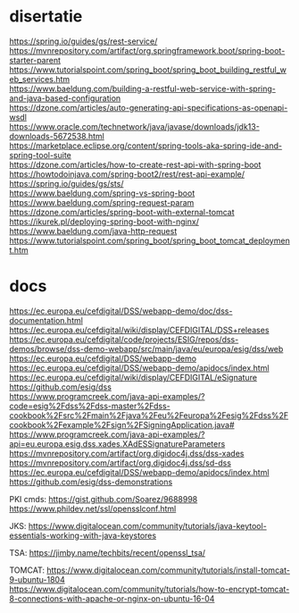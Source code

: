 # disertatie

https://spring.io/guides/gs/rest-service/<br/>
https://mvnrepository.com/artifact/org.springframework.boot/spring-boot-starter-parent<br/>
https://www.tutorialspoint.com/spring_boot/spring_boot_building_restful_web_services.htm<br/>
https://www.baeldung.com/building-a-restful-web-service-with-spring-and-java-based-configuration<br/>
https://dzone.com/articles/auto-generating-api-specifications-as-openapi-wsdl<br/>
https://www.oracle.com/technetwork/java/javase/downloads/jdk13-downloads-5672538.html<br/>
https://marketplace.eclipse.org/content/spring-tools-aka-spring-ide-and-spring-tool-suite<br/>
https://dzone.com/articles/how-to-create-rest-api-with-spring-boot<br/>
https://howtodoinjava.com/spring-boot2/rest/rest-api-example/<br/>
https://spring.io/guides/gs/sts/<br/>
https://www.baeldung.com/spring-vs-spring-boot<br/>
https://www.baeldung.com/spring-request-param<br/>
https://dzone.com/articles/spring-boot-with-external-tomcat<br />
https://ikurek.pl/deploying-spring-boot-with-nginx/<br />
https://www.baeldung.com/java-http-request<br />
https://www.tutorialspoint.com/spring_boot/spring_boot_tomcat_deployment.htm<br />

# docs

https://ec.europa.eu/cefdigital/DSS/webapp-demo/doc/dss-documentation.html<br/>
https://ec.europa.eu/cefdigital/wiki/display/CEFDIGITAL/DSS+releases<br/>
https://ec.europa.eu/cefdigital/code/projects/ESIG/repos/dss-demos/browse/dss-demo-webapp/src/main/java/eu/europa/esig/dss/web<br/>
https://ec.europa.eu/cefdigital/DSS/webapp-demo<br/>
https://ec.europa.eu/cefdigital/DSS/webapp-demo/apidocs/index.html<br/>
https://ec.europa.eu/cefdigital/wiki/display/CEFDIGITAL/eSignature<br/>
https://github.com/esig/dss<br/>
https://www.programcreek.com/java-api-examples/?code=esig%2Fdss%2Fdss-master%2Fdss-cookbook%2Fsrc%2Fmain%2Fjava%2Feu%2Feuropa%2Fesig%2Fdss%2Fcookbook%2Fexample%2Fsign%2FSigningApplication.java#<br/>
https://www.programcreek.com/java-api-examples/?api=eu.europa.esig.dss.xades.XAdESSignatureParameters<br/>
https://mvnrepository.com/artifact/org.digidoc4j.dss/dss-xades<br/>
https://mvnrepository.com/artifact/org.digidoc4j.dss/sd-dss<br />
https://ec.europa.eu/cefdigital/DSS/webapp-demo/apidocs/index.html<br />
https://github.com/esig/dss-demonstrations

PKI cmds:
https://gist.github.com/Soarez/9688998<br />
https://www.phildev.net/ssl/opensslconf.html<br />

JKS:
https://www.digitalocean.com/community/tutorials/java-keytool-essentials-working-with-java-keystores<br />

TSA:
https://jimby.name/techbits/recent/openssl_tsa/<br />

TOMCAT:
https://www.digitalocean.com/community/tutorials/install-tomcat-9-ubuntu-1804<br />
https://www.digitalocean.com/community/tutorials/how-to-encrypt-tomcat-8-connections-with-apache-or-nginx-on-ubuntu-16-04<br />
